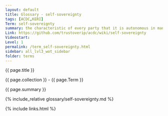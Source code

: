 ```yaml
---
layout: default
title: Glossary - self-sovereignty
tags: [ACDC,KERI]
Term: self-sovereignty
summary: the characteristic of every party that it is autonomous in managing and operating its own knowledge
Link: https://github.com/trustoverip/acdc/wiki/self-sovereignty
Videostart: 
Level: 1
permalink: /term_self-sovereignty.html
sidebar: all_lvl3_wot_sidebar
folder: terms
---
```


{{ page.title }}

{{ page.collection }} - {{ page.Term }}

   {{ page.summary }}

{% include_relative glossary/self-sovereignty.md %}

 {% include links.html %} 
